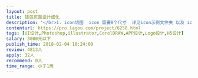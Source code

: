```yaml
---                
layout: post       
title: 钱包页面设计细化           
description: '</br>1. icon切图  icon 需要8个尺寸  详见icon示例文件夹 以及 icon圆角规则说明图</br>2. 开机页 闪屏页  将图上的系统栏去掉</br>3. 新增 公益捐赠模块 需要设计和 底部导航栏的图标</br>'     
contenturl: https://pro.lagou.com/project/6258.html      
tags: [UI设计,Photoshop,illustrator,CorelDRAW,APP设计,Logo设计,H5设计]            
salary: 3000元以下          
publish_time: 2018-02-04 10:24:09         
review: 4813人                   
apply: 32人                   
recommend: 0人                   
time_range: 小于1周              
---                 
```


